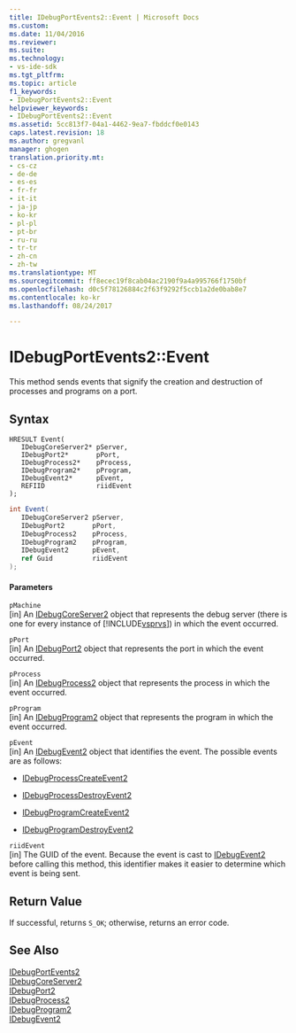 ```yaml
---
title: IDebugPortEvents2::Event | Microsoft Docs
ms.custom: 
ms.date: 11/04/2016
ms.reviewer: 
ms.suite: 
ms.technology:
- vs-ide-sdk
ms.tgt_pltfrm: 
ms.topic: article
f1_keywords:
- IDebugPortEvents2::Event
helpviewer_keywords:
- IDebugPortEvents2::Event
ms.assetid: 5cc813f7-04a1-4462-9ea7-fbddcf0e0143
caps.latest.revision: 18
ms.author: gregvanl
manager: ghogen
translation.priority.mt:
- cs-cz
- de-de
- es-es
- fr-fr
- it-it
- ja-jp
- ko-kr
- pl-pl
- pt-br
- ru-ru
- tr-tr
- zh-cn
- zh-tw
ms.translationtype: MT
ms.sourcegitcommit: ff8ecec19f8cab04ac2190f9a4a995766f1750bf
ms.openlocfilehash: d0c5f78126884c2f63f9292f5ccb1a2de0bab8e7
ms.contentlocale: ko-kr
ms.lasthandoff: 08/24/2017

---
```

# <a name="idebugportevents2event"></a>IDebugPortEvents2::Event
This method sends events that signify the creation and destruction of processes and programs on a port.  
  
## <a name="syntax"></a>Syntax  
  
```cpp#  
HRESULT Event(  
   IDebugCoreServer2* pServer,  
   IDebugPort2*       pPort,  
   IDebugProcess2*    pProcess,  
   IDebugProgram2*    pProgram,  
   IDebugEvent2*      pEvent,  
   REFIID             riidEvent  
);  
```  
  
```cs  
int Event(  
   IDebugCoreServer2 pServer,   
   IDebugPort2       pPort,   
   IDebugProcess2    pProcess,   
   IDebugProgram2    pProgram,   
   IDebugEvent2      pEvent,   
   ref Guid          riidEvent  
);  
```  
  
#### <a name="parameters"></a>Parameters  
 `pMachine`  
 [in] An [IDebugCoreServer2](../../../extensibility/debugger/reference/idebugcoreserver2.md) object that represents the debug server (there is one for every instance of [!INCLUDE[vsprvs](../../../code-quality/includes/vsprvs_md.md)]) in which the event occurred.  
  
 `pPort`  
 [in] An [IDebugPort2](../../../extensibility/debugger/reference/idebugport2.md) object that represents the port in which the event occurred.  
  
 `pProcess`  
 [in] An [IDebugProcess2](../../../extensibility/debugger/reference/idebugprocess2.md) object that represents the process in which the event occurred.  
  
 `pProgram`  
 [in] An [IDebugProgram2](../../../extensibility/debugger/reference/idebugprogram2.md) object that represents the program in which the event occurred.  
  
 `pEvent`  
 [in] An [IDebugEvent2](../../../extensibility/debugger/reference/idebugevent2.md) object that identifies the event. The possible events are as follows:  
  
-   [IDebugProcessCreateEvent2](../../../extensibility/debugger/reference/idebugprocesscreateevent2.md)  
  
-   [IDebugProcessDestroyEvent2](../../../extensibility/debugger/reference/idebugprocessdestroyevent2.md)  
  
-   [IDebugProgramCreateEvent2](../../../extensibility/debugger/reference/idebugprogramcreateevent2.md)  
  
-   [IDebugProgramDestroyEvent2](../../../extensibility/debugger/reference/idebugprogramdestroyevent2.md)  
  
 `riidEvent`  
 [in] The GUID of the event. Because the event is cast to [IDebugEvent2](../../../extensibility/debugger/reference/idebugevent2.md) before calling this method, this identifier makes it easier to determine which event is being sent.  
  
## <a name="return-value"></a>Return Value  
 If successful, returns `S_OK`; otherwise, returns an error code.  
  
## <a name="see-also"></a>See Also  
 [IDebugPortEvents2](../../../extensibility/debugger/reference/idebugportevents2.md)   
 [IDebugCoreServer2](../../../extensibility/debugger/reference/idebugcoreserver2.md)   
 [IDebugPort2](../../../extensibility/debugger/reference/idebugport2.md)   
 [IDebugProcess2](../../../extensibility/debugger/reference/idebugprocess2.md)   
 [IDebugProgram2](../../../extensibility/debugger/reference/idebugprogram2.md)   
 [IDebugEvent2](../../../extensibility/debugger/reference/idebugevent2.md)
